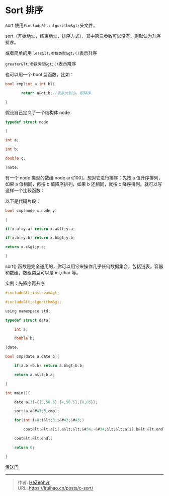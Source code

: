 # Sort 排序


sort 使用`#include&lt;algorithm&gt;`头文件，

sort（开始地址，结束地址，排序方式），其中第三参数可以没有，则默认为升序排序。

或者简单的用
`less&lt;参数类型&gt;()`表示升序

`greater&lt;参数类型&gt;()`表示降序

也可以用一个 bool 型函数，比如：

```cpp
bool cmp(int a,int b){

       return a&gt;b;//表从大到小，即降序

}
```

假设自己定义了一个结构体 node

```cpp
typedef struct node

{

int a;

int b;

double c;

}note;
```

有一个 node 类型的数组 node arr[100]，想对它进行排序：先按 a 值升序排列，如果 a 值相同，再按 b 值降序排列，如果 b 还相同，就按 c 降序排列。就可以写这样一个比较函数：

以下是代码片段：

```cpp
bool cmp(node x,node y)

{

if(x.a!=y.a) return x.a&lt;y.a;

if(x.b!=y.b) return x.b&gt;y.b;

return x.c&gt;y.c;

}
```

sort() 函数是完全通用的，你可以用它来操作几乎任何数据集合，包括链表，容器和数组，数组类型可以是 int,char 等。

实例：先降序再升序

```c
#include&lt;iostream&gt;

#include&lt;algorithm&gt;

using namespace std;

typedef struct data{

    int a;

    double b;

}date;

bool cmp(date a,date b){

    if(a.b!=b.b) return a.b&gt;b.b;

    return a.a&lt;b.a;

}

int main(){

    date a[3]={{5,56.5},{4,56.5},{8,85}};

    sort(a,a&#43;3,cmp);

    for(int i=0;i&lt;3;i&#43;&#43;)

        cout&lt;&lt;a[i].a&lt;&lt;&#34;-&#34;&lt;&lt;a[i].b&lt;&lt;endl;

    cout&lt;&lt;endl;

    return 0;

}
```

[传送门](https://weibo.com/ttarticle/p/show?id=2309404237869425234111&amp;mod=zwenzhang)


---

> 作者: [HeZephyr](https://github.com/HeZephyr)  
> URL: https://lruihao.cn/posts/c-sort/  

